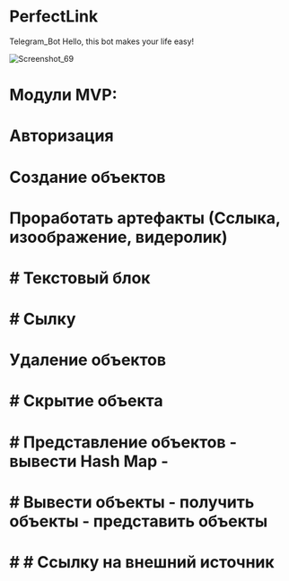 # PerfectLink
Telegram_Bot
Hello, this bot makes your life easy!

![Screenshot_69](https://user-images.githubusercontent.com/76948163/109854892-a44ec200-7c68-11eb-92dc-12b4c346965f.png)

# Модули MVP:

# Авторизация

# Создание объектов

# Проработать артефакты (Сслыка, изоображение, видеролик)

# # Текстовый блок

# # Сылку

# Удаление объектов

# # Скрытие объекта

# # Представление объектов - вывести Hash Map - 

# # Вывести объекты - получить объекты - представить объекты

# # # Ссылку на внешний источник
